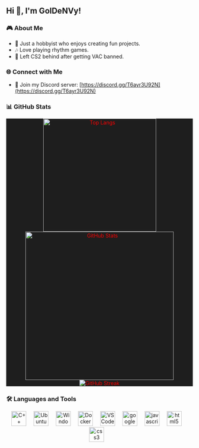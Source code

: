 ## Hi 👋, I'm GolDeNVy!

### 🎮 About Me
- 🔧 Just a hobbyist who enjoys creating fun projects.
- 🎶 Love playing rhythm games.
- 🚫 Left CS2 behind after getting VAC banned.

### 🌐 Connect with Me
- 🤝 Join my Discord server: [https://discord.gg/T6ayr3U92N](https://discord.gg/T6ayr3U92N)

### 📊 GitHub Stats
<p align="center" style="background-color:#1e1e1e; color:#ff0000;">
  <img src="https://github-readme-stats.vercel.app/api/top-langs/?username=GolDeNVy1&layout=compact&theme=dark&title_color=ff0000&text_color=ffffff" alt="Top Langs"  width="305" />
  <img src="https://github-readme-stats.vercel.app/api?username=GolDeNVy1&show_icons=true&theme=dark&title_color=ff0000&text_color=ffffff" alt="GitHub Stats" width="400" />
  <img src="https://github-readme-streak-stats.herokuapp.com/?user=GolDeNVy1&theme=dark&ring=ff0000&fire=ff0000&currStreakLabel=ff0000" alt="GitHub Streak" />
</p>


### 🛠️ Languages and Tools
<p align="center">
  <img src="https://cdn.jsdelivr.net/gh/devicons/devicon/icons/cplusplus/cplusplus-original.svg" height="40" alt="C++" />
  <img width="12" />
  <img src="https://cdn.jsdelivr.net/gh/devicons/devicon/icons/ubuntu/ubuntu-plain.svg" height="40" alt="Ubuntu" />
  <img width="12" />
  <img src="https://cdn.jsdelivr.net/gh/devicons/devicon/icons/windows8/windows8-original.svg" height="40" alt="Windows" />
  <img width="12" />
  <img src="https://cdn.jsdelivr.net/gh/devicons/devicon/icons/docker/docker-original.svg" height="40" alt="Docker" />
  <img width="12" />
  <img src="https://cdn.jsdelivr.net/gh/devicons/devicon/icons/vscode/vscode-original.svg" height="40" alt="VSCode" />
  <img width="12" />
  <img src="https://cdn.jsdelivr.net/gh/devicons/devicon/icons/google/google-original.svg" height="40" alt="google logo"  />
  <img width="12" />
  <img src="https://cdn.jsdelivr.net/gh/devicons/devicon/icons/javascript/javascript-original.svg" height="40" alt="javascript logo"  />
  <img width="12" />
  <img src="https://cdn.jsdelivr.net/gh/devicons/devicon/icons/html5/html5-original.svg" height="40" alt="html5 logo"  />
  <img width="12" />
  <img src="https://cdn.jsdelivr.net/gh/devicons/devicon/icons/css3/css3-original.svg" height="40" alt="css3 logo"  />
  <img width="12" />
</p>
